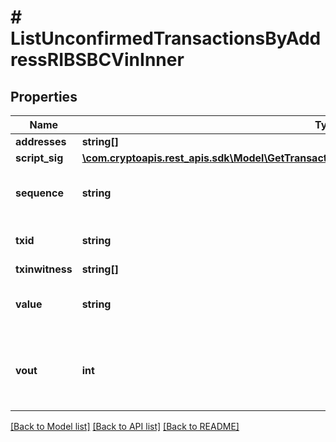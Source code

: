 # # ListUnconfirmedTransactionsByAddressRIBSBCVinInner

## Properties

Name | Type | Description | Notes
------------ | ------------- | ------------- | -------------
**addresses** | **string[]** |  |
**script_sig** | [**\com.cryptoapis.rest_apis.sdk\Model\GetTransactionDetailsByTransactionIDRIBSBVinInnerScriptSig**](GetTransactionDetailsByTransactionIDRIBSBVinInnerScriptSig.md) |  |
**sequence** | **string** | Represents the script sequence number. |
**txid** | **string** | String representation of the txid |
**txinwitness** | **string[]** |  |
**value** | **string** | Represents the sent/received amount. |
**vout** | **int** | Defines the vout of the transaction output, i.e. which output to spend. |

[[Back to Model list]](../../README.md#models) [[Back to API list]](../../README.md#endpoints) [[Back to README]](../../README.md)
